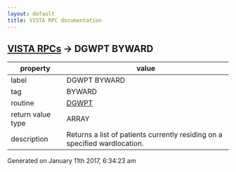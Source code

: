 ```yaml
---
layout: default
title: VISTA RPC documentation
---
```




## [VISTA RPCs](TableOfContent.md) &#8594; DGWPT BYWARD 

 property | value 
--- | --- 
 label | DGWPT BYWARD
 tag | BYWARD
 routine | [DGWPT](http://code.osehra.org/dox/Routine_DGWPT_source.html)
 return value type | ARRAY
 description | Returns a list of patients currently residing on a specified wardlocation.




Generated on January 11th 2017, 6:34:23 am